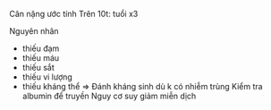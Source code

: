 Cân nặng ước tính
Trên 10t: tuổi x3

Nguyên nhân
- thiếu đạm
- thiếu máu
- thiếu sắt
- thiếu vi lượng
- thiếu kháng thể
=> Đánh kháng sinh dù k có nhiễm trùng
Kiểm tra albumin để truyền
Nguy cơ suy giảm miễn dịch